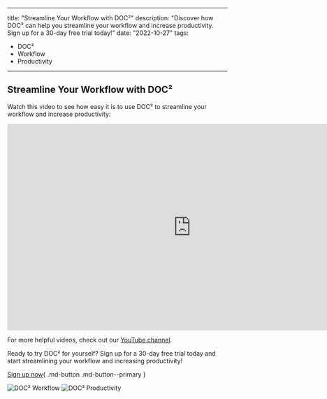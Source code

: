 
---
title: "Streamline Your Workflow with DOC²"
description: "Discover how DOC² can help you streamline your workflow and increase productivity. Sign up for a 30-day free trial today!"
date: "2022-10-27"
tags:
  - DOC²
  - Workflow
  - Productivity
---

## Streamline Your Workflow with DOC²

Watch this video to see how easy it is to use DOC² to streamline your workflow and increase productivity:

<div class="video-container">
  <iframe width="840" height="472.5" src="https://www.youtube-nocookie.com/embed/Zk8_pNfXBhM" frameborder="0" allow="accelerometer; autoplay; clipboard-write; encrypted-media; gyroscope; picture-in-picture" allowfullscreen></iframe>
</div>

For more helpful videos, check out our [YouTube channel](https://www.youtube.com/channel/UC19DwHXz5nwU2KBdtNr734g).

Ready to try DOC² for yourself? Sign up for a 30-day free trial today and start streamlining your workflow and increasing productivity! 

[Sign up now](https://app.polydocs.io){ .md-button .md-button--primary }

<img src="https://example.com/doc2-workflow.jpg" alt="DOC² Workflow" title="DOC² Workflow" />

<img src="https://example.com/doc2-productivity.jpg" alt="DOC² Productivity" title="DOC² Productivity" />
